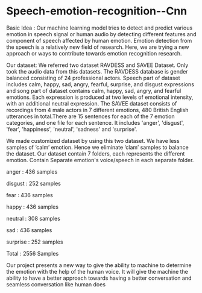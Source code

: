 # Speech-emotion-recognition--Cnn
Basic Idea :
Our machine learning model tries to detect and predict various emotion in speech signal or human audio by detecting different features and component of speech affected by human emotion. Emotion detection from the speech is a relatively new field of research. Here, we are trying a new approach or ways to contribute towards emotion recognition research.

Our dataset:
We referred two dataset RAVDESS and SAVEE Dataset. Only took the audio data from 
this datasets. 
The RAVDESS database is gender balanced consisting of 24 professional actors. Speech 
part of dataset includes calm, happy, sad, angry, fearful, surprise, and disgust expressions 
and song part of dataset contains calm, happy, sad, angry, and fearful emotions. Each 
expression is produced at two levels of emotional intensity, with an additional neutral 
expression.
The SAVEE dataset consists of recordings from 4 male actors in 7 different emotions, 
480 British English utterances in total.There are 15 sentences for each of the 7 emotion 
categories, and one file for each sentence. It includes 'anger', 'disgust', 'fear', 'happiness', 
'neutral', 'sadness' and 'surprise'.

We made customized dataset by using this two dataset. We have less samples of ‘calm’ 
emotion. Hence we eliminate ‘clam’ samples to balance the dataset. Our dataset contain 7
folders, each represents the different emotion. Contain Separate emotion's voice/speech in
each separate folder.

anger : 436 samples

disgust : 252 samples

fear : 436 samples

happy : 436 samples

neutral : 308 samples

sad : 436 samples

surprise : 252 samples

Total : 2556 Samples

Our project presents a new way to give the ability to machine to determine the
emotion with the help of the human voice. It will give the machine the ability to have a
better approach towards having a better conversation and seamless conversation like
human does
